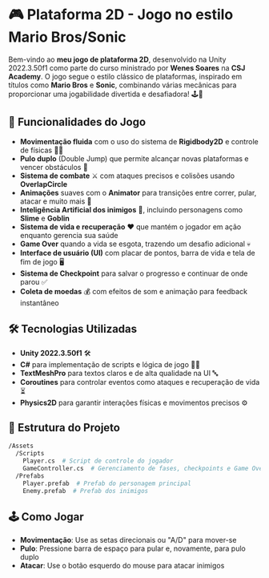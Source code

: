 # 🎮 Plataforma 2D - Jogo no estilo Mario Bros/Sonic

Bem-vindo ao **meu jogo de plataforma 2D**, desenvolvido na Unity 2022.3.50f1 como parte do curso ministrado por **Wenes Soares** na **CSJ Academy**. O jogo segue o estilo clássico de plataformas, inspirado em títulos como **Mario Bros** e **Sonic**, combinando várias mecânicas para proporcionar uma jogabilidade divertida e desafiadora! 🕹️🎉

## 🚀 Funcionalidades do Jogo

- **Movimentação fluida** com o uso do sistema de **Rigidbody2D** e controle de físicas 🏃‍♂️
- **Pulo duplo** (Double Jump) que permite alcançar novas plataformas e vencer obstáculos 🚀
- **Sistema de combate** ⚔️ com ataques precisos e colisões usando **OverlapCircle**
- **Animações** suaves com o **Animator** para transições entre correr, pular, atacar e muito mais 🎥
- **Inteligência Artificial dos inimigos** 👾, incluindo personagens como **Slime** e **Goblin**
- **Sistema de vida e recuperação** ❤️ que mantém o jogador em ação enquanto gerencia sua saúde
- **Game Over** quando a vida se esgota, trazendo um desafio adicional 💀
- **Interface de usuário (UI)** com placar de pontos, barra de vida e tela de fim de jogo 🖥️
- **Sistema de Checkpoint** para salvar o progresso e continuar de onde parou ✅
- **Coleta de moedas** 💰 com efeitos de som e animação para feedback instantâneo

## 🛠️ Tecnologias Utilizadas

- **Unity 2022.3.50f1** 🛠️
- **C#** para implementação de scripts e lógica de jogo 👨‍💻
- **TextMeshPro** para textos claros e de alta qualidade na UI 🔤
- **Coroutines** para controlar eventos como ataques e recuperação de vida ⏳
- **Physics2D** para garantir interações físicas e movimentos precisos ⚙️

## 📂 Estrutura do Projeto

```bash
/Assets
  /Scripts
    Player.cs  # Script de controle do jogador
    GameController.cs  # Gerenciamento de fases, checkpoints e Game Over
  /Prefabs
    Player.prefab  # Prefab do personagem principal
    Enemy.prefab  # Prefab dos inimigos
```

## 🕹️ Como Jogar
- **Movimentação**: Use as setas direcionais ou "A/D" para mover-se
- **Pulo**: Pressione barra de espaço para pular e, novamente, para pulo duplo
- **Atacar**: Use o botão esquerdo do mouse para atacar inimigos
